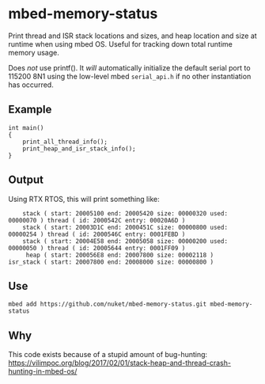# mbed-memory-status
Print thread and ISR stack locations and sizes, and heap location and size at runtime when using mbed OS. Useful for tracking down total runtime memory usage.

Does *not* use printf(). It *will* automatically initialize the default serial port to 115200 8N1 using the low-level mbed `serial_api.h` if no other instantiation has occurred.

## Example
```
int main()
{
    print_all_thread_info();
    print_heap_and_isr_stack_info();
}
```

## Output

Using RTX RTOS, this will print something like:

```
    stack ( start: 20005100 end: 20005420 size: 00000320 used: 00000070 ) thread ( id: 2000542C entry: 00020A6D )
    stack ( start: 20003D1C end: 2000451C size: 00000800 used: 00000254 ) thread ( id: 2000546C entry: 0001FEBD )
    stack ( start: 20004E58 end: 20005058 size: 00000200 used: 00000050 ) thread ( id: 20005644 entry: 0001FF09 )
     heap ( start: 200056E8 end: 20007800 size: 00002118 )
isr_stack ( start: 20007800 end: 20008000 size: 00000800 )
```

## Use

```
mbed add https://github.com/nuket/mbed-memory-status.git mbed-memory-status
```

## Why

This code exists because of a stupid amount of bug-hunting:
https://vilimpoc.org/blog/2017/02/01/stack-heap-and-thread-crash-hunting-in-mbed-os/
